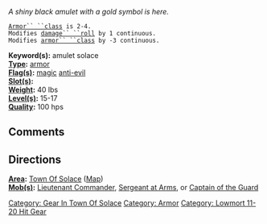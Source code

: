 *A shiny black amulet with a gold symbol is here.*

[`Armor`` ``class`](Armor_Values.md "wikilink")` is 2-4.`  
`Modifies `[`damage`` ``roll`](Damage_Roll.md "wikilink")` by 1 continuous.`  
`Modifies `[`armor`` ``class`](Armor_Class.md "wikilink")` by -3 continuous.`

**Keyword(s):** amulet solace  
**[Type](:Category:_Object_Types.md "wikilink"):**
[armor](:Category:_Armor.md "wikilink")  
**[Flag(s)](:Category:_Object_Flags.md "wikilink"):**
[magic](Magic_Flag.md "wikilink")
[anti-evil](Anti-Evil_Flag.md "wikilink")  
**[Slot(s)](Object_Slots.md "wikilink"):** <worn on neck>  
**[Weight](Object_Weight.md "wikilink"):** 40 lbs  
**[Level(s)](Object_Level.md "wikilink"):** 15-17  
**[Quality](Object_Quality.md "wikilink"):** 100 hps  

## Comments

## Directions

**[Area](:Category:_Areas.md "wikilink"):** [Town Of
Solace](:Category:_Town_Of_Solace.md "wikilink")
([Map](Town_Of_Solace_Map.md "wikilink"))  
**[Mob(s)](:Category:_Mobs.md "wikilink"):** [Lieutenant
Commander](Lieutenant_Commander "wikilink"), [Sergeant at
Arms](Sergeant_At_Arms.md "wikilink"), or [Captain of the
Guard](Captain_Of_The_Guard_(Solace).md "wikilink")  

[Category: Gear In Town Of
Solace](Category:_Gear_In_Town_Of_Solace "wikilink") [Category:
Armor](Category:_Armor "wikilink") [Category: Lowmort 11-20 Hit
Gear](Category:_Lowmort_11-20_Hit_Gear "wikilink")
